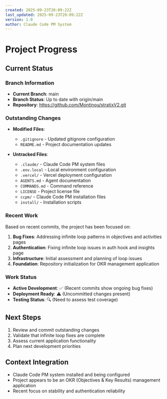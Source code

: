 ```yaml
---
created: 2025-09-23T20:09:22Z
last_updated: 2025-09-23T20:09:22Z
version: 1.0
author: Claude Code PM System
---
```


# Project Progress

## Current Status

### Branch Information
- **Current Branch**: main
- **Branch Status**: Up to date with origin/main
- **Repository**: https://github.com/Montinou/stratixV2.git

### Outstanding Changes
- **Modified Files**: 
  - `.gitignore` - Updated gitignore configuration
  - `README.md` - Project documentation updates

- **Untracked Files**:
  - `.claude/` - Claude Code PM system files
  - `.env.local` - Local environment configuration
  - `.vercel/` - Vercel deployment configuration
  - `AGENTS.md` - Agent documentation
  - `COMMANDS.md` - Command reference
  - `LICENSE` - Project license file
  - `ccpm/` - Claude Code PM installation files
  - `install/` - Installation scripts

### Recent Work
Based on recent commits, the project has been focused on:
1. **Bug Fixes**: Addressing infinite loop patterns in objectives and activities pages
2. **Authentication**: Fixing infinite loop issues in auth hook and insights page
3. **Infrastructure**: Initial assessment and planning of loop issues
4. **Foundation**: Repository initialization for OKR management application

### Work Status
- **Active Development**: ✅ (Recent commits show ongoing bug fixes)
- **Deployment Ready**: ⚠️ (Uncommitted changes present)
- **Testing Status**: 🔍 (Need to assess test coverage)

## Next Steps
1. Review and commit outstanding changes
2. Validate that infinite loop fixes are complete
3. Assess current application functionality
4. Plan next development priorities

## Context Integration
- Claude Code PM system installed and being configured
- Project appears to be an OKR (Objectives & Key Results) management application
- Recent focus on stability and authentication reliability